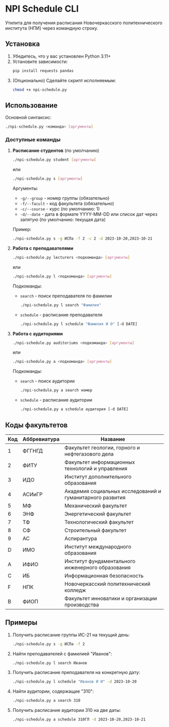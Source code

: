 # NPI Schedule CLI

Утилита для получения расписания Новочеркасского политехнического института (НПИ) через командную строку.

## Установка

1. Убедитесь, что у вас установлен Python 3.11+
2. Установите зависимости:
   ```bash
   pip install requests pandas
   ```
3. (Опционально) Сделайте скрипт исполняемым:
   ```bash
   chmod +x npi-schedule.py
   ```

## Использование

Основной синтаксис:
```bash
./npi-schedule.py <команда> [аргументы]
```

### Доступные команды

1. **Расписание студентов** (по умолчанию)
   ```bash
   ./npi-schedule.py student [аргументы]
   ```
   или
   ```bash
   ./npi-schedule.py s [аргументы]
   ```

   Аргументы:
   - `-g/--group` - номер группы (обязательно)
   - `-f/--facult` - код факультета (обязательно)
   - `-c/--course` - курс (по умолчанию: 1)
   - `-d/--date` - дата в формате YYYY-MM-DD или список дат через запятую (по умолчанию: текущая дата)

   Пример:
   ```bash
   ./npi-schedule.py s -g ИСПа -f 2 -c 2 -d 2023-10-20,2023-10-21
   ```

2. **Работа с преподавателями**
   ```bash
   ./npi-schedule.py lecturers <подкоманда> [аргументы]
   ```
   или
   ```bash
   ./npi-schedule.py l <подкоманда> [аргументы]
   ```

   Подкоманды:
   - `search` - поиск преподавателя по фамилии
     ```bash
     ./npi-schedule.py l search "Фамилия"
     ```
   - `schedule` - расписание преподавателя
     ```bash
     ./npi-schedule.py l schedule "Фамилия И О" [-d DATE]
     ```

3. **Работа с аудиториями**
   ```bash
   ./npi-schedule.py auditoriums <подкоманда> [аргументы]
   ```
   или
   ```bash
   ./npi-schedule.py a <подкоманда> [аргументы]
   ```

   Подкоманды:
   - `search` - поиск аудитории
     ```bash
     ./npi-schedule.py a search номер
     ```
   - `schedule` - расписание аудитории
     ```bash
     ./npi-schedule.py a schedule аудитория [-d DATE]
     ```

## Коды факультетов

| Код | Аббревиатура | Название |
|-----|--------------|----------|
| 1 | ФГГНГД | Факультет геологии, горного и нефтегазового дела |
| 2 | ФИТУ | Факультет информационных технологий и управления |
| 3 | ИДО | Институт дополнительного образования |
| 4 | АСИиГР | Академия социальных исследований и гуманитарного развития |
| 5 | МФ | Механический факультет |
| 6 | ЭНФ | Энергетический факультет |
| 7 | ТФ | Технологический факультет |
| 8 | СФ | Строительный факультет |
| 9 | АС | Аспирантура |
| D | ИМО | Институт международного образования |
| A | ИФИО | Институт фундаментального инженерного образования |
| C | ИБ | Информационная безопасность |
| F | НПК | Новочеркасский политехнический колледж |
| B | ФИОП | Факультет инноватики и организации производства |

## Примеры

1. Получить расписание группы ИС-21 на текущий день:
   ```bash
   ./npi-schedule.py s -g ИСПа -f 2
   ```

2. Найти преподавателей с фамилией "Иванов":
   ```bash
   ./npi-schedule.py l search Иванов
   ```

3. Получить расписание преподавателя на конкретную дату:
   ```bash
   ./npi-schedule.py l schedule "Иванов И И" -d 2023-10-20
   ```

4. Найти аудитории, содержащие "310":
   ```bash
   ./npi-schedule.py a search 310
   ```

5. Получить расписание аудитории 310 на две даты:
   ```bash
   ./npi-schedule.py a schedule 310ГЛ -d 2023-10-20,2023-10-21
   ```
